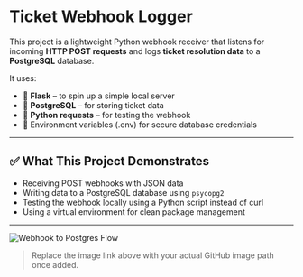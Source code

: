 # Ticket Webhook Logger

This project is a lightweight Python webhook receiver that listens for incoming **HTTP POST requests** and logs **ticket resolution data** to a **PostgreSQL** database.

It uses:

- 🐍 **Flask** – to spin up a simple local server
- 🐘 **PostgreSQL** – for storing ticket data
- 🔁 **Python requests** – for testing the webhook
- 🔐 Environment variables (.env) for secure database credentials

---

## ✅ What This Project Demonstrates

- Receiving POST webhooks with JSON data
- Writing data to a PostgreSQL database using `psycopg2`
- Testing the webhook locally using a Python script instead of curl
- Using a virtual environment for clean package management

---

![Webhook to Postgres Flow](https://raw.githubusercontent.com/YOUR_USERNAME/YOUR_REPO/main/images/postgres_webhook_flow.png)

> Replace the image link above with your actual GitHub image path once added.
